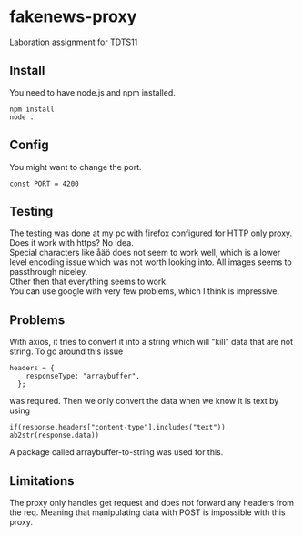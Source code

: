 # fakenews-proxy
Laboration assignment for TDTS11

## Install
You need to have node.js and npm installed.
```
npm install
node .
```

## Config
You might want to change the port.  
```
const PORT = 4200
```

## Testing
The testing was done at my pc with firefox configured for HTTP only proxy. Does it work with https? No idea.   
Special characters like åäö does not seem to work well, which is a lower level encoding issue which was not worth looking into. All images seems to passthrough niceley.  
Other then that everything seems to work.  
You can use google with very few problems, which I think is impressive.

## Problems
With axios, it tries to convert it into a string which will "kill" data that are not string. To go around this issue  
```
headers = {
    responseType: "arraybuffer",
  };
  ```
  was required. Then we only convert the data when we know it is text by using
  ```
  if(response.headers["content-type"].includes("text")) ab2str(response.data))
  ```
  A package called arraybuffer-to-string was used for this.

## Limitations
The proxy only handles get request and does not forward any headers from the req. Meaning that manipulating data with POST is impossible with this proxy. 
